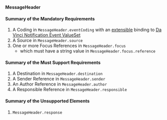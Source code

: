 **MessageHeader**

#### Summary of the Mandatory Requirements
1.  A  Coding  in `MessageHeader.eventCoding`
with an [extensible](http://hl7.org/fhir/R4/terminologies.html#extensible)
 binding to [Da Vinci Notification Event ValueSet](ValueSet-notification-event.html)
1.  A  Source  in `MessageHeader.source`
1. One or more Focus References  in `MessageHeader.focus`
      - which must have a  string value  in `MessageHeader.focus.reference`

#### Summary of the Must Support Requirements
1.  A  Destination  in `MessageHeader.destination`
1.  A Sender Reference  in `MessageHeader.sender`
1.  An Author Reference  in `MessageHeader.author`
1.  A Responsible Reference  in `MessageHeader.responsible`

#### Summary of the Unsupported Elements
1. `MessageHeader.response`